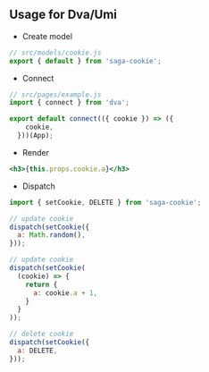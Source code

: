 ## Usage for Dva/Umi

- Create model

```javascript
// src/models/cookie.js
export { default } from 'saga-cookie';
```

- Connect

```javascript
// src/pages/example.js
import { connect } from 'dva';

export default connect(({ cookie }) => ({
    cookie,
  }))(App);
```

- Render

```jsx
<h3>{this.props.cookie.a}</h3>
```

- Dispatch

```javascript
import { setCookie, DELETE } from 'saga-cookie';
```

```javascript
// update cookie
dispatch(setCookie({
  a: Math.random(),
}));
```

```javascript
// update cookie
dispatch(setCookie(
  (cookie) => {
    return {
      a: cookie.a + 1,
    }
  }
));
```

```javascript
// delete cookie
dispatch(setCookie({
  a: DELETE,
}));
```
